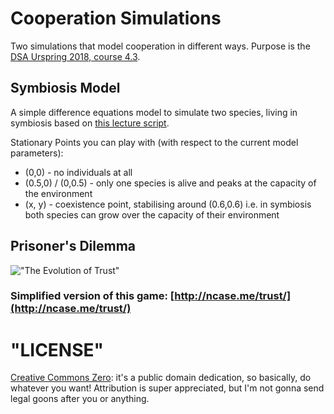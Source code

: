# Cooperation Simulations

Two simulations that model cooperation in different ways. 
Purpose is the [DSA Urspring 2018, course 4.3](https://secure.bildung-und-begabung.de/download/2018/Ausschreibung/DSA_Programm_2018.pdf).

## Symbiosis Model

A simple difference equations model to simulate two species, living in symbiosis based on [this lecture script](https://www-m6.ma.tum.de/Lehrstuhl/MathBioWS1213).

Stationary Points you can play with (with respect to the current model parameters):
- (0,0) - no individuals at all
- (0.5,0) / (0,0.5) - only one species is alive and peaks at the capacity of the environment
- (x, y) - coexistence point, stabilising around (0.6,0.6) i.e. in symbiosis both species can grow over the capacity of their environment


## Prisoner's Dilemma
!["The Evolution of Trust"](https://i.imgur.com/kde760y.png)

### Simplified version of this game: [http://ncase.me/trust/](http://ncase.me/trust/)


# "LICENSE"
[Creative Commons Zero](https://github.com/ncase/trust/blob/gh-pages/LICENSE): it's a public domain dedication, so basically, do whatever you want! Attribution is super appreciated, but I'm not gonna send legal goons after you or anything.
